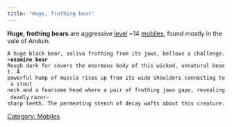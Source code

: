 ```yaml
---
title: "Huge, frothing bear"
---
```


**Huge, frothing bears** are aggressive [level](level "wikilink") ~14
[mobiles](mobile "wikilink"), found mostly in the vale of Anduin.

`A huge black bear, saliva frothing from its jaws, bellows a challenge.`
`>`**`examine bear`**
`Rough dark fur covers the enormous body of this wicked, unnatural beast. A`
`powerful hump of muscle rises up from its wide shoulders connecting to a stout`
`neck and a fearsome head where a pair of frothing jaws gape, revealing deadly`
`razor-sharp teeth. The permeating stench of decay wafts about this creature.`

[Category: Mobiles](Category:_Mobiles "wikilink")